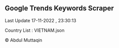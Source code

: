 

## Google Trends Keywords Scraper 
 
Last Update 17-11-2022 , 23:30:13

Country List :
VIETNAM.json



© Abdul Muttaqin 
